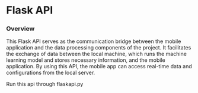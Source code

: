 # Flask API

### Overview

This Flask API serves as the communication bridge between the mobile application and the data processing components of the project. It facilitates the exchange of data between the local machine, which runs the machine learning model and stores necessary information, and the mobile application. By using this API, the mobile app can access real-time data and configurations from the local server.

Run this api through flaskapi.py
